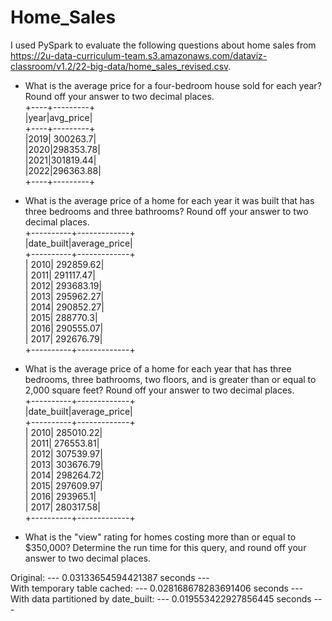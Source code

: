 # Home_Sales

I used PySpark to evaluate the following questions about home sales from https://2u-data-curriculum-team.s3.amazonaws.com/dataviz-classroom/v1.2/22-big-data/home_sales_revised.csv.  

- What is the average price for a four-bedroom house sold for each year? Round off your answer to two decimal places.  
+----+---------+  
|year|avg_price|  
+----+---------+  
|2019| 300263.7|  
|2020|298353.78|  
|2021|301819.44|  
|2022|296363.88|  
+----+---------+  

- What is the average price of a home for each year it was built that has three bedrooms and three bathrooms? Round off your answer to two decimal places.  
+----------+-------------+  
|date_built|average_price|  
+----------+-------------+  
|      2010|    292859.62|  
|      2011|    291117.47|  
|      2012|    293683.19|  
|      2013|    295962.27|  
|      2014|    290852.27|  
|      2015|     288770.3|  
|      2016|    290555.07|  
|      2017|    292676.79|  
+----------+-------------+  

- What is the average price of a home for each year that has three bedrooms, three bathrooms, two floors, and is greater than or equal to 2,000 square feet? Round off your answer to two decimal places.  
+----------+-------------+  
|date_built|average_price|  
+----------+-------------+  
|      2010|    285010.22|  
|      2011|    276553.81|  
|      2012|    307539.97|  
|      2013|    303676.79|  
|      2014|    298264.72|  
|      2015|    297609.97|  
|      2016|     293965.1|  
|      2017|    280317.58|  
+----------+-------------+  

- What is the "view" rating for homes costing more than or equal to $350,000? Determine the run time for this query, and round off your answer to two decimal places.   

Original: --- 0.03133654594421387 seconds ---  
With temporary table cached: --- 0.028168678283691406 seconds ---  
With data partitioned by date_built: --- 0.019553422927856445 seconds ---  

